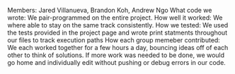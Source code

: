 Members: Jared Villanueva, Brandon Koh, Andrew Ngo
What code we wrote: We pair-programmed on the entire project.
How well it worked: We where able to stay on the same track consistently. 
How we tested: We used the tests provided in the project page and wrote print statments throughout our files to track execution paths
How each group memeber contributed: We each worked together for a few hours a day, bouncing ideas off of each other to think of solutions. If more work was needed to be done, we would go home and individually edit without pushing or debug errors in our code. 